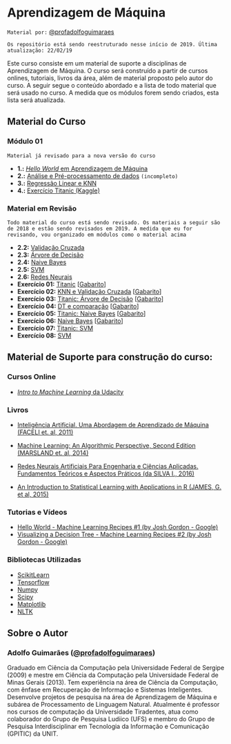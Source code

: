 # Aprendizagem de Máquina

`Material por:` [@profadolfoguimaraes](http://www.instagram.com/profadolfoguimaraes)

`Os repositório está sendo reestruturado nesse início de 2019. Última atualização: 22/02/19`

Este curso consiste em um material de suporte a disciplinas de Aprendizagem de Máquina. O curso será construído a partir de cursos onlines, tutoriais, livros da área, além de material proposto pelo autor do curso. A seguir segue o conteúdo abordado e a lista de todo material que será usado no curso. A medida que os módulos forem sendo criados, esta lista será atualizada. 

## Material do Curso

### Módulo 01 

`Material já revisado para a nova versão do curso`
    
* **1.:** [*Hello World* em Aprendizagem de Máquina](modulo01/01_helloworld.ipynb)
* **2.:** [Análise e Pré-processamento de dados](modulo01/02_analise_preprocessamento.ipynb) `(incompleto)`
* **3.:** [Regressão Linear e KNN](modulo01/03_linearregression_knn.ipynb)
* **4.:** [Exercício Titanic (Kaggle)](modulo01/04_kaggle_titanic.ipynb)

### Material em Revisão

`Todo material do curso está sendo revisado. Os materiais a seguir são de 2018 e estão sendo revisados em 2019. A medida que eu for revisando, vou organizado em módulos como o material acima`

* **2.2:** [Validação Cruzada](supervisedlearning/02_crossvalidation.ipynb)
* **2.3:** [Árvore de Decisão](supervisedlearning/03_decisiontree.ipynb)
* **2.4:** [Naive Bayes](supervisedlearning/04_naivebayes.ipynb)
* **2.5:** [SVM](supervisedlearning/05_svm.ipynb)
* **2.6:** [Redes Neurais](supervisedlearning/06_neuralnetworks.ipynb)
* **Exercício 01:** [Titanic](exercises/helloworld_exercise.ipynb) [[Gabarito](exercises/helloworld_exercise_answer.ipynb)]
* **Exercício 02:** [KNN e Validação Cruzada](exercises/knn_linearregression_exercise1.ipynb) [[Gabarito](exercises/knn_linearregression_exercise1_answer.ipynb)]
* **Exercício 03:** [Titanic: Árvore de Decisão](exercises/decisiontree_exercise1.ipynb) [[Gabarito](exercises/decisiontree_exercise1_answer.ipynb)]
* **Exercício 04:** [DT e comparação](exercises/decisiontree_exercise2.ipynb) [[Gabarito](exercises/decisiontree_exercise2_answer.ipynb)]
* **Exercício 05:** [Titanic: Naive Bayes](exercises/naivebayes_exercise1.ipynb) [[Gabarito](exercises/naivebayes_exercise1_answer.ipynb)]
* **Exercício 06:** [Naive Bayes](exercises/naivebayes_exercise2.ipynb) [[Gabarito](exercises/naivebayes_exercise2_answer.ipynb)]
* **Exercício 07:** [Titanic: SVM](exercises/svm_exercise1.ipynb)
* **Exercício 08:** [SVM](exercises/svm_exercise2.ipynb)
    
    
## Material de Suporte para construção do curso:

### Cursos Online

* [*Intro to Machine Learning* da Udacity](https://br.udacity.com/course/intro-to-machine-learning--ud120/)

### Livros

* [Inteligência Artificial. Uma Abordagem de Aprendizado de Máquina (FACELI et. al, 2011)](https://www.amazon.com.br/Intelig%C3%AAncia-Artificial-Abordagem-Aprendizado-M%C3%A1quina/dp/8521618808/)

* [Machine Learning: An Algorithmic Perspective, Second Edition (MARSLAND et. al, 2014)](https://www.amazon.com.br/Machine-Learning-Algorithmic-Perspective-Recognition-ebook/dp/B00OGLE56Y/)

* [Redes Neurais Artificiais Para Engenharia e Ciências Aplicadas. Fundamentos Teóricos e Aspectos Práticos (da SILVA I., 2016)](https://www.amazon.com.br/Neurais-Artificiais-Engenharia-Ci%C3%AAncias-Aplicadas/dp/8588098873/)

* [An Introduction to Statistical Learning with Applications in R (JAMES, G. et al, 2015)](http://www-bcf.usc.edu/~gareth/ISL/) 

### Tutorias e Vídeos

* [Hello World - Machine Learning Recipes #1 (by Josh Gordon - Google)](https://www.youtube.com/watch?v=cKxRvEZd3Mw)
* [Visualizing a Decision Tree - Machine Learning Recipes #2 (by Josh Gordon - Google)](https://www.youtube.com/watch?v=tNa99PG8hR8)

### Bibliotecas Utilizadas

* [ScikitLearn](http://scikit-learn.org/)
* [Tensorflow](https://www.tensorflow.org/)
* [Numpy](http://www.numpy.org/)
* [Scipy](https://www.scipy.org/)
* [Matplotlib](https://matplotlib.org/)
* [NLTK](https://www.nltk.org/)


## Sobre o Autor

### Adolfo Guimarães ([@profadolfoguimaraes](http://www.instagram.com/profadolfoguimaraes))

Graduado em Ciência da Computação pela Universidade Federal de Sergipe (2009) e mestre em Ciência da Computação pela Universidade Federal de Minas Gerais (2013). Tem experiência na área de Ciência da Computação, com ênfase em Recuperação de Informação e Sistemas Inteligentes. Desenvolve projetos de pesquisa na área de Aprendizagem de Máquina e subárea de Processamento de Linguagem Natural. Atualmente é professor nos cursos de computação da Universidade Tiradentes, atua como colaborador do Grupo de Pesquisa Ludiico (UFS) e membro do Grupo de Pesquisa Interdisciplinar em Tecnologia da Informação e Comunicação (GPITIC) da UNIT. 
   